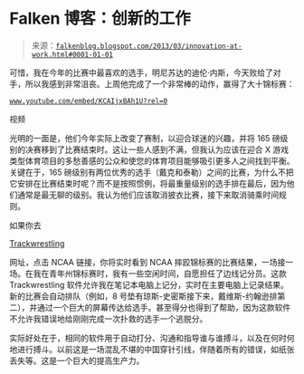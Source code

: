 <!--yml

类别：未分类

日期：2024 年 05 月 12 日 20:07:16

-->

# Falken 博客：创新的工作

> 来源：[`falkenblog.blogspot.com/2013/03/innovation-at-work.html#0001-01-01`](http://falkenblog.blogspot.com/2013/03/innovation-at-work.html#0001-01-01)

可惜，我在今年的比赛中最喜欢的选手，明尼苏达的迪伦·内斯，今天败给了对手，所以我感到非常沮丧。上周他完成了一个非常棒的动作，赢得了大十锦标赛：

[`www.youtube.com/embed/KCAIjxBAh1U?rel=0`](http://www.youtube.com/embed/KCAIjxBAh1U?rel=0)

视频

光明的一面是，他们今年实际上改变了赛制，以迎合球迷的兴趣，并将 165 磅级别的决赛移到了比赛结束时。这让一些人感到不满，但我认为应该在迎合 X 游戏类型体育项目的多愁善感的公众和使您的体育项目能够吸引更多人之间找到平衡。关键在于，165 磅级别有两位优秀的选手（戴克和泰勒）之间的比赛，为什么不把它安排在比赛结束时呢？而不是按照惯例，将最重量级别的选手排在最后，因为他们通常是最无聊的级别。我认为他们应该取消披衣比赛，接下来取消骑乘时间规则。

如果你去

[Trackwrestling](http://s101.trackwrestling.com/tw/Login.jsp)

网址，点击 NCAA 链接，你将实时看到 NCAA 摔跤锦标赛的比赛结果，一场接一场。在我在青年州锦标赛时，我有一些空闲时间，自愿担任了边线记分员。这款 Trackwrestling 软件允许我在笔记本电脑上记分，实时在主要电脑上记录结果。新的比赛会自动排队（例如，8 号垫有琼斯-史密斯接下来，戴维斯-约翰逊排第二），并通过一个巨大的屏幕传达给选手。甚至得分也得到了帮助，因为这款软件不允许我错误地给刚刚完成一次扑救的选手一个逃脱分。

实际好处在于，相同的软件用于自动打分、沟通和指导谁与谁搏斗，以及在何时何地进行搏斗。以前这是一场混乱不堪的中国穿针引线，伴随着所有的错误，如纸张丢失等。这是一个巨大的提高生产力。
